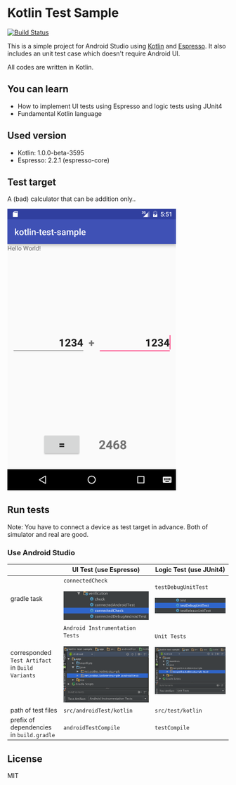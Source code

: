 Kotlin Test Sample
===================================================

[![Build Status](https://travis-ci.org/pot8os/Kotlin-test-sample.svg)](https://travis-ci.org/pot8os/Kotlin-test-sample)

This is a simple project for Android Studio using [Kotlin](https://github.com/JetBrains/kotlin) and [Espresso](https://developer.android.com/intl/ja/tools/testing-support-library/index.html#Espresso). It also includes an unit test case which doesn't require Android UI.

All codes are written in Kotlin.

## You can learn

- How to implement UI tests using Espresso and logic tests using JUnit4
- Fundamental Kotlin language

## Used version

- Kotlin: 1.0.0-beta-3595
- Espresso: 2.2.1 (espresso-core)

## Test target

A (bad) calculator that can be addition only..

<img src="screen.png" width="384">

## Run tests

Note: You have to connect a device as test target in advance. Both of simulator and real are good.

### Use Android Studio

|   |UI Test (use Espresso)|Logic Test (use JUnit4)|
|---|----------------------|-----------------------|
|gradle task|`connectedCheck`<br/><br/>![Run Task](runtask.png)|`testDebugUnitTest`<br/><br/>![Run Unit Test](runjunit.png)|
|corresponded `Test Artifact` in `Build Variants`|`Android Instrumentation Tests`<br/><br/>![Espresso](espresso.png)|`Unit Tests`<br/><br/>![UnitTest](unittest.png)|
|path of test files|`src/androidTest/kotlin`|`src/test/kotlin`|
|prefix of dependencies in `build.gradle`|`androidTestCompile`|`testCompile`|

## License

MIT
